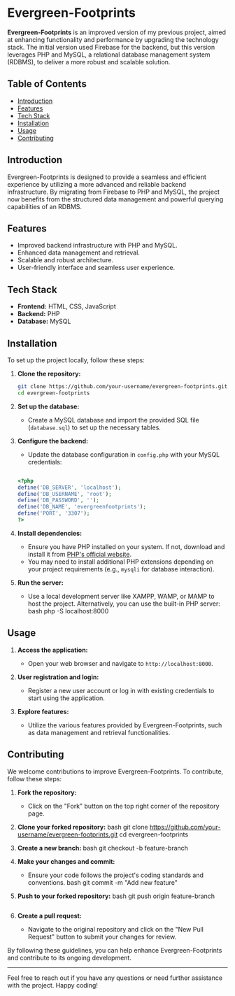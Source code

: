# Evergreen-Footprints

**Evergreen-Footprints** is an improved version of my previous project, aimed at enhancing functionality and performance by upgrading the technology stack. The initial version used Firebase for the backend, but this version leverages PHP and MySQL, a relational database management system (RDBMS), to deliver a more robust and scalable solution.

## Table of Contents

- [Introduction](#introduction)
- [Features](#features)
- [Tech Stack](#tech-stack)
- [Installation](#installation)
- [Usage](#usage)
- [Contributing](#contributing)

## Introduction

Evergreen-Footprints is designed to provide a seamless and efficient experience by utilizing a more advanced and reliable backend infrastructure. By migrating from Firebase to PHP and MySQL, the project now benefits from the structured data management and powerful querying capabilities of an RDBMS.

## Features

- Improved backend infrastructure with PHP and MySQL.
- Enhanced data management and retrieval.
- Scalable and robust architecture.
- User-friendly interface and seamless user experience.

## Tech Stack

- **Frontend:** HTML, CSS, JavaScript
- **Backend:** PHP
- **Database:** MySQL

## Installation

To set up the project locally, follow these steps:

1. **Clone the repository:**
    ```bash
    git clone https://github.com/your-username/evergreen-footprints.git
    cd evergreen-footprints
    ```

2. **Set up the database:**
    - Create a MySQL database and import the provided SQL file (`database.sql`) to set up the necessary tables.

3. **Configure the backend:**
    - Update the database configuration in `config.php` with your MySQL credentials:
    ```php
    
    <?php
    define('DB_SERVER', 'localhost');
    define('DB_USERNAME', 'root');
    define('DB_PASSWORD', '');
    define('DB_NAME', 'evergreenfootprints');
    define('PORT', '3307');
    ?>
    

4. **Install dependencies:**
    - Ensure you have PHP installed on your system. If not, download and install it from [PHP's official website](https://www.php.net/downloads).
    - You may need to install additional PHP extensions depending on your project requirements (e.g., `mysqli` for database interaction).

5. **Run the server:**
    - Use a local development server like XAMPP, WAMP, or MAMP to host the project. Alternatively, you can use the built-in PHP server:
    bash
    php -S localhost:8000
    

## Usage

1. **Access the application:**
    - Open your web browser and navigate to `http://localhost:8000`.

2. **User registration and login:**
    - Register a new user account or log in with existing credentials to start using the application.

3. **Explore features:**
    - Utilize the various features provided by Evergreen-Footprints, such as data management and retrieval functionalities.

## Contributing

We welcome contributions to improve Evergreen-Footprints. To contribute, follow these steps:

1. **Fork the repository:**
    - Click on the "Fork" button on the top right corner of the repository page.

2. **Clone your forked repository:**
    bash
    git clone https://github.com/your-username/evergreen-footprints.git
    cd evergreen-footprints
    

3. **Create a new branch:**
    bash
    git checkout -b feature-branch
    

4. **Make your changes and commit:**
    - Ensure your code follows the project's coding standards and conventions.
    bash
    git commit -m "Add new feature"
    

5. **Push to your forked repository:**
    bash
    git push origin feature-branch
    ```

6. **Create a pull request:**
    - Navigate to the original repository and click on the "New Pull Request" button to submit your changes for review.

By following these guidelines, you can help enhance Evergreen-Footprints and contribute to its ongoing development.

---

Feel free to reach out if you have any questions or need further assistance with the project. Happy coding!
